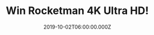 ---
campaign-uuid: "c-78084e98-9932-4687-9c09-18e4670f53e2"
type: "Competition"
category: "Entertainment"
date: "2019-10-02T06:00:00.000Z"
end-date: "2019-12-02T23:59:00.000Z"
disable-form: false
is_promoted: false
has_entry_page: true
title: "Win Rocketman 4K Ultra HD!"
competition-description: "<p>We are giving away the epic musical story about Elton\
  \ John’s breakthrough years. It follows the fantastical journey of transformation\
  \ from shy piano prodigy Reginald Dwight into international superstar Elton John.\
  \ Are you his biggest fan? Click below for a chance to win such an amazing movie\
  \ in 4K Ultra HD!</p>\n"
hero-header: "Win Rocketman 4K Ultra HD!"
terms-confirmation: "N/A"
banner-img: "https://assets.expresslyapp.com/asset-c28584fe-31de-49d7-979f-86b5ce12a8b7.jpg"
logo-left-href: "aaa.nme.com"
logo-left-image: "https://assets.expresslyapp.com/asset-6e959645-18c8-4854-9123-ff104b979ca3.jpg"
logo-left-title: "NME AAA"
bg-image-hero: "https://assets.expresslyapp.com/asset-ce288389-d247-40c7-805d-19b7ee274455.jpg"
bg-image-first: "https://assets.expresslyapp.com/asset-a8382f04-c7aa-47e7-bfaf-a7bd58a8614a.jpg"
section1-content: "<p> This inspirational story set to Elton John’s most beloved songs\
  \ and performed by star Taron Egerton tells the universally relatable story of how\
  \ a small-town boy became one of the most iconic figures in pop culture.</p>\n<p>Such\
  \ and incredible movie you won't want to miss! Including numerous bonus such as\
  \ Sing-along version, Deleted and Extended Scenes, Music Reimagined: The Studio\
  \ Sessions... and many more!</p>\n<p>Click below and it could be yours!</p>\n"
entry-title: "Win Rocketman 4K Ultra HD!"
entry-content: "<p>Enter the draw to win Rocketman 4K Ultra HD by completing the form\
  \ below before 23:59 on the 2nd of December 2019.</p>\n"
has-winner: false
prize-description: "Rocketman 4K Ultra HD!"
special-conditions: "Multiple entries are allowed up to one every day.\r\n\r\nThis\
  \ competition is also available on: http://club.expressly.io/competitons/elton-john-rocketman-giveaway"
country-restrictions:
- "GB"
---